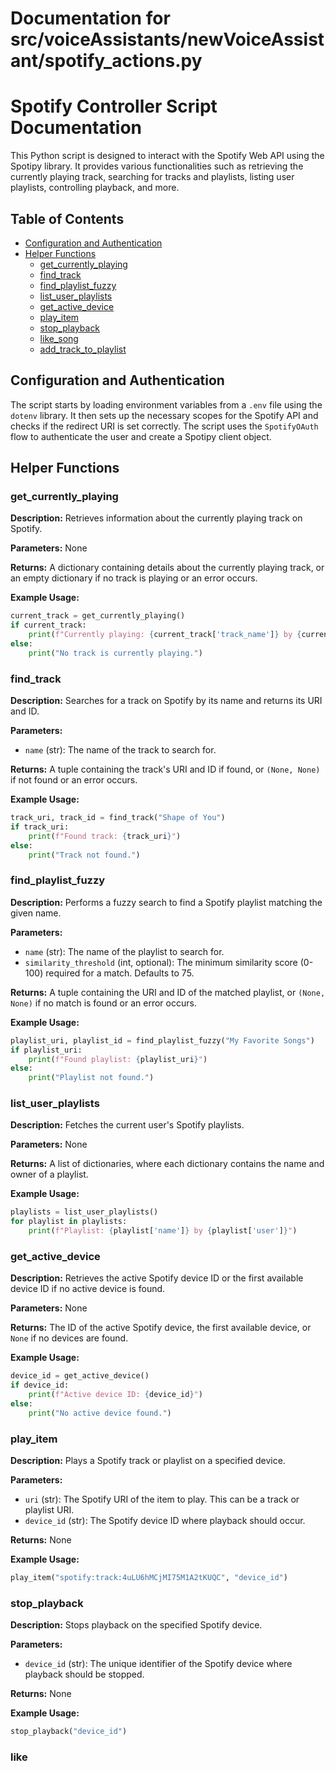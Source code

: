 # Documentation for src/voiceAssistants/newVoiceAssistant/spotify_actions.py

# Spotify Controller Script Documentation

This Python script is designed to interact with the Spotify Web API using the Spotipy library. It provides various functionalities such as retrieving the currently playing track, searching for tracks and playlists, listing user playlists, controlling playback, and more.

## Table of Contents

* [Configuration and Authentication](#configuration-and-authentication)
* [Helper Functions](#helper-functions)
    * [get_currently_playing](#get_currently_playing)
    * [find_track](#find_track)
    * [find_playlist_fuzzy](#find_playlist_fuzzy)
    * [list_user_playlists](#list_user_playlists)
    * [get_active_device](#get_active_device)
    * [play_item](#play_item)
    * [stop_playback](#stop_playback)
    * [like_song](#like_song)
    * [add_track_to_playlist](#add_track_to_playlist)

## Configuration and Authentication

The script starts by loading environment variables from a `.env` file using the `dotenv` library. It then sets up the necessary scopes for the Spotify API and checks if the redirect URI is set correctly. The script uses the `SpotifyOAuth` flow to authenticate the user and create a Spotipy client object.

## Helper Functions

### get_currently_playing

**Description:** Retrieves information about the currently playing track on Spotify.

**Parameters:** None

**Returns:** A dictionary containing details about the currently playing track, or an empty dictionary if no track is playing or an error occurs.

**Example Usage:**

```python
current_track = get_currently_playing()
if current_track:
    print(f"Currently playing: {current_track['track_name']} by {current_track['artist_name']}")
else:
    print("No track is currently playing.")
```

### find_track

**Description:** Searches for a track on Spotify by its name and returns its URI and ID.

**Parameters:**
* `name` (str): The name of the track to search for.

**Returns:** A tuple containing the track's URI and ID if found, or `(None, None)` if not found or an error occurs.

**Example Usage:**

```python
track_uri, track_id = find_track("Shape of You")
if track_uri:
    print(f"Found track: {track_uri}")
else:
    print("Track not found.")
```

### find_playlist_fuzzy

**Description:** Performs a fuzzy search to find a Spotify playlist matching the given name.

**Parameters:**
* `name` (str): The name of the playlist to search for.
* `similarity_threshold` (int, optional): The minimum similarity score (0-100) required for a match. Defaults to 75.

**Returns:** A tuple containing the URI and ID of the matched playlist, or `(None, None)` if no match is found or an error occurs.

**Example Usage:**

```python
playlist_uri, playlist_id = find_playlist_fuzzy("My Favorite Songs")
if playlist_uri:
    print(f"Found playlist: {playlist_uri}")
else:
    print("Playlist not found.")
```

### list_user_playlists

**Description:** Fetches the current user's Spotify playlists.

**Parameters:** None

**Returns:** A list of dictionaries, where each dictionary contains the name and owner of a playlist.

**Example Usage:**

```python
playlists = list_user_playlists()
for playlist in playlists:
    print(f"Playlist: {playlist['name']} by {playlist['user']}")
```

### get_active_device

**Description:** Retrieves the active Spotify device ID or the first available device ID if no active device is found.

**Parameters:** None

**Returns:** The ID of the active Spotify device, the first available device, or `None` if no devices are found.

**Example Usage:**

```python
device_id = get_active_device()
if device_id:
    print(f"Active device ID: {device_id}")
else:
    print("No active device found.")
```

### play_item

**Description:** Plays a Spotify track or playlist on a specified device.

**Parameters:**
* `uri` (str): The Spotify URI of the item to play. This can be a track or playlist URI.
* `device_id` (str): The Spotify device ID where playback should occur.

**Returns:** None

**Example Usage:**

```python
play_item("spotify:track:4uLU6hMCjMI75M1A2tKUQC", "device_id")
```

### stop_playback

**Description:** Stops playback on the specified Spotify device.

**Parameters:**
* `device_id` (str): The unique identifier of the Spotify device where playback should be stopped.

**Returns:** None

**Example Usage:**

```python
stop_playback("device_id")
```

### like